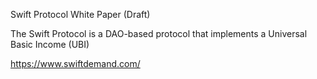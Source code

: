 Swift Protocol White Paper (Draft)

The Swift Protocol is a DAO-based protocol that implements a Universal Basic Income (UBI)

https://www.swiftdemand.com/
